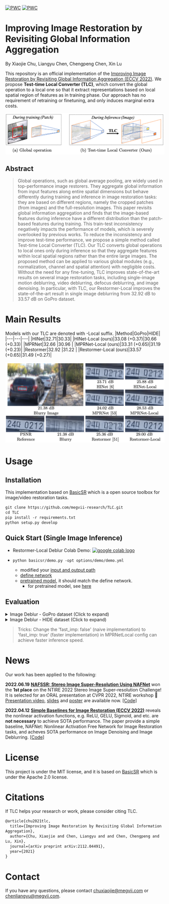 [![PWC](https://img.shields.io/endpoint.svg?url=https://paperswithcode.com/badge/revisiting-global-statistics-aggregation-for/deblurring-on-gopro)](https://paperswithcode.com/sota/deblurring-on-gopro?p=revisiting-global-statistics-aggregation-for)
[![PWC](https://img.shields.io/endpoint.svg?url=https://paperswithcode.com/badge/revisiting-global-statistics-aggregation-for/deblurring-on-hide-trained-on-gopro)](https://paperswithcode.com/sota/deblurring-on-hide-trained-on-gopro?p=revisiting-global-statistics-aggregation-for)

# Improving Image Restoration by Revisiting Global Information Aggregation
By Xiaojie Chu, Liangyu Chen, Chengpeng Chen, Xin Lu

This repository is an official implementation of the [Improving Image Restoration by Revisiting Global Information Aggregation (ECCV 2022)](https://arxiv.org/pdf/2112.04491.pdf). We propose **Test-time Local Converter (TLC)**, which convert the global operation to a local one so that it extract representations based on local spatial region of features as in training phase. Our approach has no requirement of retraining or finetuning, and only induces marginal extra costs.

<img src="figures/pipeline.png" alt="arch" style="zoom:100%;" />

## Abstract
> Global operations, such as global average pooling, are widely used in top-performance image restorers. They aggregate global information from input features along entire spatial dimensions but behave differently during training and inference in image restoration tasks: they are based on different regions, namely the cropped patches (from images) and the full-resolution images. This paper revisits global information aggregation and finds that the image-based features during inference have a different distribution than the patch-based features during training. This train-test inconsistency negatively impacts the performance of models, which is severely overlooked by previous works. To reduce the inconsistency and improve test-time performance, we propose a simple method called Test-time Local Converter (TLC). Our TLC converts global operations to local ones only during inference so that they aggregate features within local spatial regions rather than the entire large images. The proposed method can be applied to various global modules (e.g., normalization, channel and spatial attention) with negligible costs. Without the need for any fine-tuning, TLC improves state-of-the-art results on several image restoration tasks, including single-image motion deblurring, video deblurring, defocus deblurring, and image denoising. In particular, with TLC, our Restormer-Local improves the state-of-the-art result in single image deblurring from 32.92 dB to 33.57 dB on GoPro dataset.


# Main Results
Models with our TLC are denoted with -Local suffix.
|Method|GoPro|HIDE|
|---|---|---|
|HINet|32.71|30.33|
|HINet-Local (ours)|33.08 (+0.37)|30.66 (+0.33)|
|MPRNet|32.66 |30.96 |
|MPRNet-Local (ours)|33.31 (+0.65)|31.19 (+0.23)|
|Restormer|32.92 |31.22 |
|Restormer-Local (ours)|33.57 (+0.65)|31.49 (+0.27)|

<img src="figures/tlc_qualitative_evaluation.png" alt="arch" style="zoom:100%;" />


# Usage

## Installation

This implementation based on [BasicSR](https://github.com/xinntao/BasicSR) which is a open source toolbox for image/video restoration tasks. 

<!-- ```python
python 3.8.10
pytorch 1.10.0
cuda 10.2
``` -->


```
git clone https://github.com/megvii-research/TLC.git
cd TLC
pip install -r requirements.txt
python setup.py develop
```

## Quick Start (Single Image Inference)
* Restormer-Local Deblur Colab Demo: [<a href="https://colab.research.google.com/drive/1uy-rQtqmoBca17IUmRrTCclsZkpMDWGV?usp=sharing"><img src="https://colab.research.google.com/assets/colab-badge.svg" alt="google colab logo"></a>](https://colab.research.google.com/drive/1uy-rQtqmoBca17IUmRrTCclsZkpMDWGV?usp=sharing)

* ```python basicsr/demo.py -opt options/demo/demo.yml```
  * modified your [input and output path](https://github.com/megvii-research/tlc/blob/main/options/demo/demo.yml#L16-L17)
  * [define network](https://github.com/megvii-research/tlc/blob/main/options/demo/demo.yml#L20-L22)
  * [pretrained model](https://github.com/megvii-research/tlc/blob/main/options/demo/demo.yml#L26), it should match the define network.
     * for pretrained model, see [here](https://github.com/megvii-research/tlc/blob/main/experiments/pretrained_models/README.md)

## Evaluation
<details>
  <summary>Image Deblur - GoPro dataset (Click to expand) </summary>

* prepare data

  * ```mkdir ./datasets/GoPro ```
  
  * download the [test](https://drive.google.com/drive/folders/1a2qKfXWpNuTGOm2-Jex8kfNSzYJLbqkf) set in ./datasets/GoPro/test (refer to [MPRNet](https://github.com/swz30/MPRNet)) 
  * it should be like:
  
    ```bash
    ./datasets/
    ./datasets/GoPro/test/
    ./datasets/GoPro/test/input/
    ./datasets/GoPro/test/target/
    ```

* eval
  * download [pretrained HINet](https://drive.google.com/file/d/1dw8PKVkLfISzNtUu3gqGh83NBO83ZQ5n/view?usp=sharing) to ./experiments/pretrained_models/HINet-GoPro.pth
  * ```python basicsr/test.py -opt options/test/GoPro/MPRNetLocal-GoPro.yml  ```

  * download [pretrained MPRNet](https://drive.google.com/file/d/1QwQUVbk6YVOJViCsOKYNykCsdJSVGRtb/view) to ./experiments/pretrained_models/MPRNet-GoPro.pth
  * ```python basicsr/test.py -opt options/test/GoPro/MPRNetLocal-GoPro.yml  ```

  * download [pretrained Restormer](https://drive.google.com/file/d/1pwcOhDS5Erzk8yfAbu7pXTud606SB4-L/view?usp=sharing) to ./experiments/pretrained_models/Restormer-GoPro.pth
  * ```python basicsr/test.py -opt options/test/GoPro/MPRNetLocal-GoPro.yml  ```
  
</details>

<details>
  <summary>Image Deblur - HIDE dataset (Click to expand) </summary>

* prepare data

  * ```mkdir ./datasets/HIDE ```
  
  * download the [test](https://drive.google.com/drive/folders/1nRsTXj4iTUkTvBhTcGg8cySK8nd3vlhK?usp=sharing) set in ./datasets/HIDE/test (refer to [MPRNet](https://github.com/swz30/MPRNet)) 
  * it should be like:
  
    ```bash
    ./datasets/
    ./datasets/HIDE/test/
    ./datasets/HIDE/test/input/
    ./datasets/HIDE/test/target/
    ```

* eval
  * download [pretrained HINet](https://drive.google.com/file/d/1dw8PKVkLfISzNtUu3gqGh83NBO83ZQ5n/view?usp=sharing) to ./experiments/pretrained_models/HINet-GoPro.pth
  * ```python basicsr/test.py -opt options/test/HIDE/MPRNetLocal-HIDE.yml  ```

  * download [pretrained MPRNet](https://drive.google.com/file/d/1QwQUVbk6YVOJViCsOKYNykCsdJSVGRtb/view) to ./experiments/pretrained_models/MPRNet-GoPro.pth
  * ```python basicsr/test.py -opt options/test/HIDE/MPRNetLocal-HIDE.yml  ```

  * download [pretrained Restormer](https://drive.google.com/file/d/1pwcOhDS5Erzk8yfAbu7pXTud606SB4-L/view?usp=sharing) to ./experiments/pretrained_models/Restormer-GoPro.pth
  * ```python basicsr/test.py -opt options/test/HIDE/MPRNetLocal-HIDE.yml  ```
  
</details>

> Tricks: Change the 'fast_imp: false' (naive implementation) to 'fast_imp: true' (faster implementation) in MPRNetLocal config can achieve faster inference speed. 

# News
Our work has been applied to the following:

**2022.06.19** [**NAFSSR: Stereo Image Super-Resolution Using NAFNet**](https://arxiv.org/abs/2204.08714) won the **1st place** on the NTIRE 2022 Stereo Image Super-resolution Challenge! It is selected for an ORAL presentation at CVPR 2022, NTIRE workshop  :tada: [Presentation video](https://drive.google.com/file/d/16w33zrb3UI0ZIhvvdTvGB2MP01j0zJve/view), [slides](https://data.vision.ee.ethz.ch/cvl/ntire22/slides/Chu_NAFSSR_slides.pdf) and [poster](https://data.vision.ee.ethz.ch/cvl/ntire22/posters/Chu_NAFSSR_poster.pdf) are available now. [[Code]](https://github.com/megvii-research/NAFNet/blob/main/docs/StereoSR.md)

**2022.04.12** [**Simple Baselines for Image Restoration (ECCV 2022)**](https://arxiv.org/abs/2204.04676) reveals the nonlinear activation functions, e.g. ReLU, GELU, Sigmoid, and etc. are **not necessary** to achieve SOTA performance. The paper provide a simple baseline, NAFNet: Nonlinear Activation Free Network for Image Restoration tasks, and acheves SOTA performance on Image Denoising and Image Deblurring. [[Code]](https://github.com/megvii-research/NAFNet)


# License

This project is under the MIT license, and it is based on [BasicSR](https://github.com/xinntao/BasicSR) which is under the Apache 2.0 license.


# Citations

If TLC helps your research or work, please consider citing TLC.
```
@article{chu2021tlc,
  title={Improving Image Restoration by Revisiting Global Information Aggregation},
  author={Chu, Xiaojie and Chen, Liangyu and and Chen, Chengpeng and Lu, Xin},
  journal={arXiv preprint arXiv:2112.04491},
  year={2021}
}
```

# Contact

If you have any questions, please contact chuxiaojie@megvii.com or chenliangyu@megvii.com.
